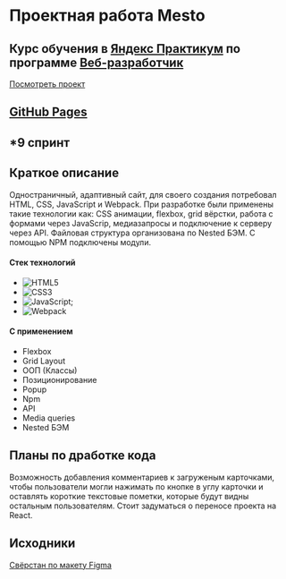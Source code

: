 # Проектная работа Mesto
## Курс обучения в [**Яндекс Практикум**](https://practicum.yandex.ru/) по программе [**Веб-разработчик**](https://practicum.yandex.ru/web/)
[Посмотреть проект](https://github.com/AncientSteal/Project-Mesto)

[GitHub Pages](https://ancientsteal.github.io/Project-Mesto/)
---
## *9 спринт
## Краткое описание
Одностраничный, адаптивный сайт, для своего создания потребовал HTML, CSS, JavaScript и Webpack.
При разработке были применены такие технологии как: CSS анимации, flexbox, grid вёрстки, работа с формами через JavaScrip, медиазапросы и подключение к серверу через API.
Файловая структура организована по Nested БЭМ. С помощью NPM подключены модули.
#### Стек технологий
  * ![HTML5](https://img.shields.io/badge/html5-%23E34F26.svg?style=for-the-badge&logo=html5&logoColor=white)
  * ![CSS3](https://img.shields.io/badge/css3-%231572B6.svg?style=for-the-badge&logo=css3&logoColor=white)
  * ![JavaScript](https://img.shields.io/badge/javascript-%23323330.svg?style=for-the-badge&logo=javascript&logoColor=%23F7DF1E);
  * ![Webpack](https://img.shields.io/badge/webpack-%238DD6F9.svg?style=for-the-badge&logo=webpack&logoColor=black)
#### С применением
  * Flexbox
  * Grid Layout
  * ООП (Классы)
  * Позиционирование
  * Popup
  * Npm
  * API
  * Media queries
  * Nested БЭМ
  ## Планы по дработке кода
  Возможность добавления комментариев к загруженым карточками, чтобы пользователи могли нажимать по кнопке в углу карточки
  и оставлять короткие текстовые пометки, которые будут видны остальным пользователям. 
  Стоит задуматься о переносе проекта на React.
  ## Исходники
[Свёрстан по макету Figma](https://www.figma.com/design/PSdQFRHoxXJFs2FH8IXViF/JavaScript.-Sprint-9?node-id)
